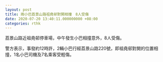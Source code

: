 ```yaml
---
layout: post
title: 兩小巴荔景山路祖堯邨對開相撞　8人受傷
date: 2020-07-20 13:40:11.000000000 +08:00
categories: rthk
---
```


荔景山路近祖堯邨停車場，中午發生小巴相撞意外，8人受傷。

警方表示，事發約12時許，2輛小巴行經荔景山路220號，即祖堯邨對開的位置相撞，1名小巴司機及7名乘客受輕傷。
